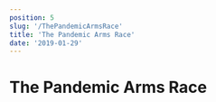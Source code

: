 ```yaml
---
position: 5
slug: '/ThePandemicArmsRace'
title: 'The Pandemic Arms Race'
date: '2019-01-29'
---
```


# The Pandemic Arms Race

